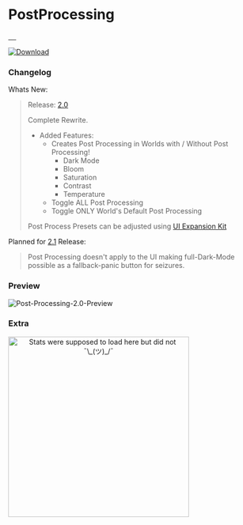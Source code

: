 # PostProcessing

<a href="https://github.com/Arion-Kun/PostProcessing/releases/latest">
      <img src="https://img.shields.io/github/v/release/arion-kun/PostProcessing?style=for-the-badge" alt="" />
</a>
<a href="https://github.com/Arion-Kun/PostProcessing/releases/">
      <img src="https://img.shields.io/github/downloads/arion-kun/PostProcessing/total?label=Total%20Downloads&style=for-the-badge&color=darkgreen" alt="" />
</a>
<a href="https://github.com/Arion-Kun/PostProcessing/releases/latest">
      <img src="https://img.shields.io/github/downloads/arion-kun/PostProcessing/latest/total?label=Latest%20Version%20Downloads&style=for-the-badge" alt="" />
</a>
<a href="https://github.com/Arion-Kun/PostProcessing/stargazers">
      <img src="https://img.shields.io/github/stars/Arion-Kun/PostProcessing?style=for-the-badge" alt="" />
</a>
<a href="https://github.com/Arion-Kun/PostProcessing/raw/master/LICENSE">
      <img src="https://img.shields.io/github/license/arion-kun/PostProcessing?color=blue&style=for-the-badge" alt="" />
</a>

[![Download](https://img.shields.io/badge/%20-Download-darkgreen?style=for-the-badge)](https://github.com/Arion-Kun/PostProcessing/releases/latest)

### Changelog
Whats New:
> Release: [2.0](https://github.com/Arion-Kun/PostProcessing/releases/tag/2.0)
>
> Complete Rewrite.
>
> * Added Features:
>   * Creates Post Processing in Worlds with / Without Post Processing!
>     * Dark Mode
>     * Bloom
>     * Saturation
>     * Contrast
>     * Temperature
>   * Toggle ALL Post Processing
>   * Toggle ONLY World's Default Post Processing
>
> Post Process Presets can be adjusted using [UI Expansion Kit](https://github.com/knah/VRCMods/tree/master/UIExpansionKit)


Planned for [2.1](https://github.com/Arion-Kun/PostProcessing/releases/tag/2.1) Release:
>
> Post Processing doesn't apply to the UI making full-Dark-Mode possible as a fallback-panic button for seizures.

### Preview

![Post-Processing-2.0-Preview](https://cdn.discordapp.com/attachments/826459638383640617/829086300148990052/VRChat-Dawn-1402-819-3Q.png)


### Extra
  <p align=center>
    <a href="https://youtu.be/K7XHy8nppf4">
      <img align="left" width="365" src="https://github-readme-stats.vercel.app/api?username=Arion-Kun&show_icons=true&include_all_commits=true&show_icons=true&title_color=fff&icon_color=303030&text_color=fff&bg_color=303030&hide_border=false" alt="Stats were supposed to load here but did not ¯\_(ツ)_/¯" />
    </a>
  </p>
